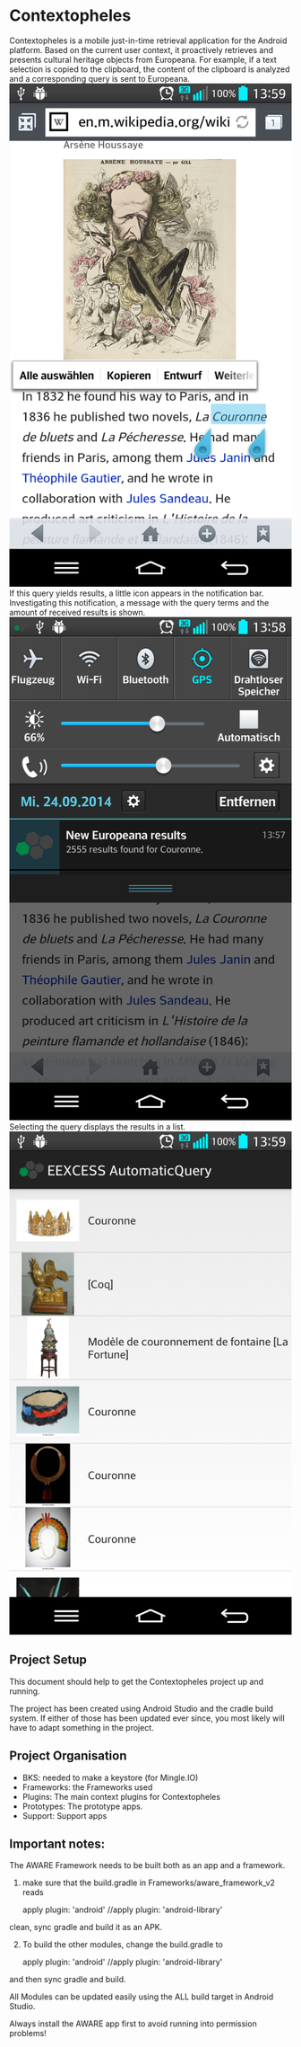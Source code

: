 # Contextopheles
Contextopheles is a mobile just-in-time retrieval application for the Android platform. Based on the current user context, it proactively retrieves and presents cultural heritage objects from Europeana. For example, if a text selection is copied to the clipboard, the content of the clipboard is analyzed and a corresponding query is sent to Europeana. 
![Copy text to clipboard](/demo/1.png "Copy text to clipboard")
If this query yields results, a little icon appears in the notification bar. Investigating this notification, a message with the query terms and the amount of received results is shown. 
![Notification, swipe to view query](/demo/2.png "Notification, swipe to view query")
Selecting the query displays the results in a list.
![Investigate results](/demo/3.png "Investigate results")



## Project Setup
This document should help to get the Contextopheles project up and running.

The project has been created using Android Studio and the cradle build system.
If either of those has been updated ever since, you most likely will have to adapt something in the project.

## Project Organisation

* BKS: needed to make a keystore (for Mingle.IO)
* Frameworks: the Frameworks used
* Plugins: The main context plugins for Contextopheles
* Prototypes: The prototype apps.
* Support: Support apps

## Important notes:

The AWARE Framework needs to be built both as an app and a framework.
1. make sure that the build.gradle in Frameworks/aware_framework_v2 reads

    apply plugin: 'android'
    //apply plugin: 'android-library'

clean, sync gradle and build it as an APK.

2. To build the other modules, change the build.gradle to

    apply plugin: 'android'
    //apply plugin: 'android-library'

and then sync gradle and build.

All Modules can be updated easily using the ALL build target in Android Studio.

Always install the AWARE app first to avoid running into permission problems!